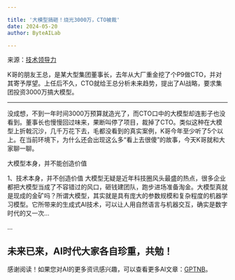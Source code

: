 ```yaml
---

title: '大模型搞砸！烧光3000万，CTO被裁'
date: 2024-05-20
author: ByteAILab

---
```


来源：[技术领导力](https://mp.weixin.qq.com/s/UpDiAii6nc4OKEvB06IFeg)

K哥的朋友王总，是某大型集团董事长，去年从大厂重金挖了个P9做CTO，并对其寄予厚望。上任后不久，CTO就给王总分析未来趋势，提出了AI战略，要求集团投资3000万搞大模型。

---
没成想，不到一年时间3000万预算就造光了，而CTO口中的大模型却连影子也没看到。董事长也慢慢回过味来，果断叫停了项目，裁掉了CTO。类似这种在大模型上折戟沉沙，几千万花下去，毛都没看到的真实案例，K哥今年至少听了5个以上。在当前环境下，为什么还会出现这么多“看上去很傻”的故事，今天K哥就和大家聊一聊。

大模型本身，并不能创造价值

1、技术本身，并不创造价值
大模型无疑是近年科技圈风头最盛的热点，很多企业都把大模型当成了不容错过的风口，砸钱建团队，跑步进场准备淘金。大模型真就是现成的金矿吗？所谓大模型，其实就是具有庞大的参数规模和复杂程度的机器学习模型。它所带来的生成式AI技术，可以让人用自然语言与机器交互，确实是数字时代的又一次...

...

未来已来，AI时代大家各自珍重，共勉！
---
感谢阅读！如果您对AI的更多资讯感兴趣，可以查看更多AI文章：[GPTNB](https://gptnb.com)。